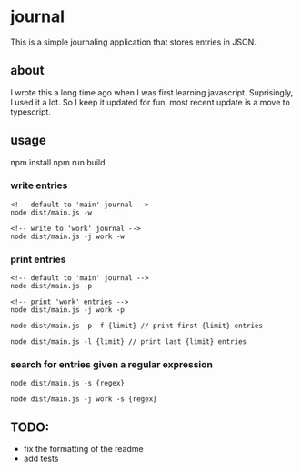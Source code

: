 # journal

This is a simple journaling application that stores entries in JSON.

## about
I wrote this a long time ago when I was first learning javascript. Suprisingly, I used it a lot. So I keep it updated for fun, most recent update is a move to typescript.

## usage
npm install
npm run build

### write entries

    <!-- default to 'main' journal -->
    node dist/main.js -w 
    
    <!-- write to 'work' journal -->
    node dist/main.js -j work -w

### print entries

    <!-- default to 'main' journal -->
    node dist/main.js -p

    <!-- print 'work' entries -->
    node dist/main.js -j work -p

    node dist/main.js -p -f {limit} // print first {limit} entries

    node dist/main.js -l {limit} // print last {limit} entries

### search for entries given a regular expression

    node dist/main.js -s {regex}

    node dist/main.js -j work -s {regex}


## TODO:
- fix the formatting of the readme
- add tests